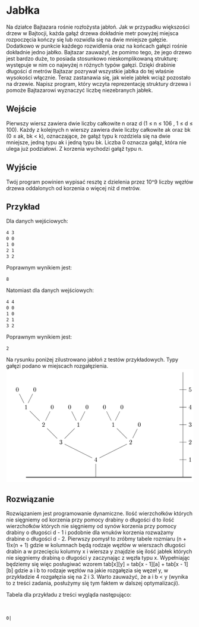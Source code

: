 # Jabłka

Na działce Bajtazara rośnie rozłożysta jabłoń. Jak w przypadku większości drzew w Bajtocji, każda gałąź
drzewa dokładnie metr powyżej miejsca rozpoczęcia kończy się lub rozwidla się na dwie mniejsze gałęzie.
Dodatkowo w punkcie każdego rozwidlenia oraz na końcach gałęzi rośnie dokładnie jedno jabłko. Bajtazar
zauważył, że pomimo tego, że jego drzewo jest bardzo duże, to posiada stosunkowo nieskomplikowaną strukturę:
występuje w nim co najwyżej n różnych typów gałęzi. Dzięki drabinie długości d metrów Bajtazar pozrywał
wszystkie jabłka do tej właśnie wysokości włącznie. Teraz zastanawia się, jak wiele jabłek wciąż pozostało na
drzewie. Napisz program, który wczyta reprezentację struktury drzewa i pomoże Bajtazarowi wyznaczyć liczbę
niezebranych jabłek.

## Wejście

Pierwszy wiersz zawiera dwie liczby całkowite n oraz d (1 ≤ n ≤ 106 , 1 ≤ d ≤ 100). Każdy z kolejnych n
wierszy zawiera dwie liczby całkowite ak oraz bk (0 ≤ ak, bk < k), oznaczające, że gałąź typu k rozdziela
się na dwie mniejsze, jedną typu ak i jedną typu bk. Liczba 0 oznacza gałąź, która nie ulega już podziałowi.
Z korzenia wychodzi gałąź typu n.

## Wyjście

Twój program powinien wypisać resztę z dzielenia przez 10^9 liczby węzłów drzewa oddalonych od korzenia
o więcej niż d metrów.

## Przykład

Dla danych wejściowych:
```text
4 3
0 0
1 0
2 1
3 2
```  
Poprawnym wynikiem jest:  
```text
8
```
Natomiast dla danych wejściowych:  
```text
4 4
0 0
1 0
2 1
3 2
```
Poprawnym wynikiem jest:  
```text
2
```
Na rysunku poniżej zilustrowano jabłoń z testów przykładowych. Typy gałęzi podano w miejscach rozgałęzienia.
![tree](https://github.com/FranciszekSamiec/Jablka/blob/master/tree.png)

## Rozwiązanie

  Rozwiązaniem jest programowanie dynamiczne. Ilość wierzchołków których nie sięgniemy od korzenia przy pomocy drabiny o długości d to ilość wierzchołków których nie sięgniemy od synów korzenia przy pomocy drabiny o długości d - 1 i podobnie dla wnuków korzenia rozważamy drabine o długości d - 2.
  Pierwszy pomysł to zróbmy tabele rozmiaru (n + 1)x(n + 1) gdzie w kolumnach będą rodzaje węzłów w wierszach długości drabin a w przecięciu kolumny x i wiersza y znajdzie się ilość jabłek których nie sięgniemy drabiną o długości y zaczynając z węzła typu x. Wypełniając będziemy się więc posługiwać wzorem tab[x][y] = tab[x - 1][a] + tab[x - 1][b] gdzie a i b to rodzaje węzłów na jakie rozgałęzia się węzeł y, w przykładzie 4 rozgałęzia się na 2 i 3. Warto zauważyć, że a i b < y (wynika to z treści zadania, posłużymy się tym faktem w dalszej optymalizacji).

Tabela dla przykładu z treści wygląda następująco:
```text


0|



